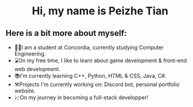 <h1 align="center">
Hi, my name is Peizhe Tian
</h1>

Here is a bit more about myself:
----

- 👨‍🎓I am a student at Concordia, currently studying Computer Engineering.
- ⌛On my free time, I like to learn about game development & front-end web development.
- 📚I’m currently learning C++, Python, HTML & CSS, Java, C#.
- ⚒Projects I'm currently working on: Discord bot, personal portfolio website.
- 📈On my journey in becoming a full-stack developper!

<!---
peach3es/peach3es is a ✨ special ✨ repository because its `README.md` (this file) appears on your GitHub profile.
You can click the Preview link to take a look at your changes.
--->
